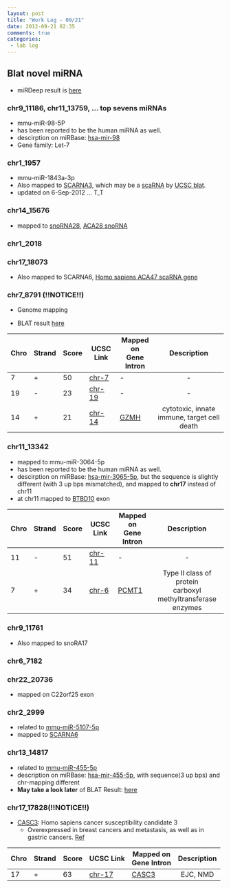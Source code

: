 ```yaml
---
layout: post
title: "Work Log - 09/21"
date: 2012-09-21 02:35
comments: true
categories: 
 - lab log
---
```


## Blat novel miRNA

* miRDeep result is [here](http://liang.ntuphoto.tw/lab-data/0919-result/result_19_09_2012_t_23_37_53.html)

### chr9_11186, chr11_13759, … top sevens miRNAs
* mmu-miR-98-5P
* has been reported to be the human miRNA as well.
* descirption on miRBase: [hsa-mir-98]
* Gene family: Let-7

[hsa-mir-98]: http://www.mirbase.org/cgi-bin/mirna_entry.pl?acc=MI0000100


<!-- more -->
### chr1_1957	
* mmu-miR-1843a-3p	
* Also mapped to [SCARNA3](http://www.ncbi.nlm.nih.gov/sites/entrez?db=gene&cmd=Retrieve&dopt=Graphics&list_uids=677679), which may be a [scaRNA](http://en.wikipedia.org/wiki/Small_Cajal_body-specific_RNA) by [UCSC blat](http://genome.ucsc.edu/cgi-bin/hgTracks?position=chr1:175937536-175937595&db=hg19&ss=../trash/hgSs/hgSs_genome_2168_b63000.pslx+../trash/hgSs/hgSs_genome_2168_b63000.fa&hgsid=298632209).
* updated on 6-Sep-2012 … T_T

### chr14_15676
* mapped to [snoRNA28](), [ACA28 snoRNA](http://www.ncbi.nlm.nih.gov/nuccore/AJ609462?report=GenBank)

### chr1_2018

### chr17_18073
* Also mapped to SCARNA6, [Homo sapiens ACA47 scaRNA gene](http://www.ncbi.nlm.nih.gov/nuccore/AJ609486?report=GenBank)

### chr7_8791 (!!NOTICE!!)
* Genome mapping
  
* BLAT result [here](http://genome.ucsc.edu/cgi-bin/hgBlat?org=Human&type=BLAT's%20guess&userSeq=guggggggauagaggcauggaauaggugcucugaccucugacccucuagc)

  
Chro | Strand | Score | UCSC Link  | Mapped on <BR> Gene Intron | Description |
:----|--------|-------|------------|-------------|:-----------:|
  7  |    +   |   50  | [chr-7]    | -           | -          
  19 |    -   |   23  | [chr-19]   | -           | -
  14 |    +   |   21  | [chr-14]   | [GZMH]      | cytotoxic, innate immune, target cell death
 
[chr-7]: http://genome.ucsc.edu/cgi-bin/hgTracks?position=chr7:143079637-143079686&db=hg19&ss=../trash/hgSs/hgSs_genome_29c7_b67910.pslx+../trash/hgSs/hgSs_genome_29c7_b67910.fa&hgsid=298634193

[chr-19]: http://genome.ucsc.edu/cgi-bin/hgTracks?position=chr19:16998866-16998946&db=hg19&ss=../trash/hgSs/hgSs_genome_29c7_b67910.pslx+../trash/hgSs/hgSs_genome_29c7_b67910.fa&hgsid=298634193

[chr-14]: http://genome.ucsc.edu/cgi-bin/hgTracks?position=chr14:25077261-25077281&db=hg19&ss=../trash/hgSs/hgSs_genome_29c7_b67910.pslx+../trash/hgSs/hgSs_genome_29c7_b67910.fa&hgsid=298634193

[GZMH]: http://genome.ucsc.edu/cgi-bin/hgGene?hgg_gene=uc010aly.1&hgg_prot=Q6XGZ1&hgg_chrom=chr14&hgg_start=25075692&hgg_end=25078864&hgg_type=knownGene&db=hg19&hgsid=298634193


### chr11_13342

* mapped to mmu-miR-3064-5p
* has been reported to be the human miRNA as well.
* descirption on miRBase: [hsa-mir-3065-5p], but the sequence is slightly different (with 3 up bps mismatched), and mapped to **chr17** instead of chr11
* at chr11 mapped to [BTBD10] exon

Chro | Strand | Score | UCSC Link  | Mapped on <BR> Gene Intron | Description |
:----|--------|-------|------------|-------------|:-----------:|
  11 |    -   |   51  | [chr-11]   | -           | -          
  7  |    +   |   34  | [chr-6]    | [PCMT1]     | Type II class of protein <br> carboxyl methyltransferase enzymes

[hsa-mir-3065-5p]: http://www.mirbase.org/cgi-bin/mirna_entry.pl?acc=MI0017375
[BTBD10]: http://genome.ucsc.edu/cgi-bin/hgGene?hgg_gene=uc009ygo.3&hgg_prot=B7Z2J1&hgg_chrom=chr11&hgg_start=13426875&hgg_end=13484838&hgg_type=knownGene&db=hg19&hgsid=298636961
[PCMT1]: http://genome.ucsc.edu/cgi-bin/hgGene?hgg_gene=uc011eeg.2&hgg_prot=NP_001238980&hgg_chrom=chr6&hgg_start=150070830&hgg_end=150132557&hgg_type=knownGene&db=hg19&hgsid=298636961

[chr-11]: http://genome.ucsc.edu/cgi-bin/hgTracks?position=chr11:13484706-13484756&db=hg19&ss=../trash/hgSs/hgSs_genome_73a6_b6d1d0.pslx+../trash/hgSs/hgSs_genome_73a6_b6d1d0.fa&hgsid=298636961

[chr-6]: http://genome.ucsc.edu/cgi-bin/hgTracks?position=chr6:150115798-150115840&db=hg19&ss=../trash/hgSs/hgSs_genome_73a6_b6d1d0.pslx+../trash/hgSs/hgSs_genome_73a6_b6d1d0.fa&hgsid=298636961



### chr9_11761
* Also mapped to snoRA17

### chr6_7182

### chr22_20736
* mapped on C22orf25 exon

### chr2_2999
* related to [mmu-miR-5107-5p](http://www.mirbase.org/cgi-bin/mature.pl?mature_acc=MIMAT0020615)
* mapped to [SCARNA6](http://genome.ucsc.edu/cgi-bin/hgGene?hgg_gene=uc002vuf.1&hgg_prot=&hgg_chrom=chr2&hgg_start=234197321&hgg_end=234197587&hgg_type=knownGene&db=hg19&hgsid=298638963)

### chr13_14817
* related to [mmu-miR-455-5p](http://www.mirbase.org/cgi-bin/mirna_entry.pl?acc=MI0003513)
* description on miRBase: [hsa-mir-455-5p](http://www.mirbase.org/cgi-bin/mirna_entry.pl?acc=MI0003513), with sequence(3 up bps) and chr-mapping different
* **May take a look later** of BLAT Result: [here](http://genome.ucsc.edu/cgi-bin/hgBlat?org=Human&type=BLAT's%20guess&userSeq=agaguagccacuagccacaugucaguucaugcuuuuaaggcuauaugugccuaguggcugcuguc)

### chr17_17828(!!NOTICE!!)
* [CASC3]: Homo sapiens cancer susceptibility candidate 3
    *  Overexpressed in breast cancers and metastasis, as well as in gastric cancers. [Ref](http://www.uniprot.org/uniprot/O15234#ref2) 

Chro | Strand | Score | UCSC Link  | Mapped on <BR> Gene Intron | Description |
:----|--------|-------|------------|-------------|:-----------:|
  17 |    +   |   63  | [chr-17]   | [CASC3]     | EJC, NMD       
  
[CASC3]: http://genome.ucsc.edu/cgi-bin/hgGene?hgg_gene=uc010cwt.1&hgg_prot=O15234&hgg_chrom=chr17&hgg_start=38296506&hgg_end=38327133&hgg_type=knownGene&db=hg19&hgsid=298639511

[chr-17]: http://genome.ucsc.edu/cgi-bin/hgTracks?position=chr17:38318191-38318255&db=hg19&ss=../trash/hgSs/hgSs_genome_5b11_b731f0.pslx+../trash/hgSs/hgSs_genome_5b11_b731f0.fa&hgsid=298639511